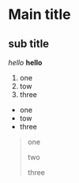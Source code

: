 # Main title
sub title
--
*hello*
**hello**
1. one
2. tow
3. three
- one
- tow
- three
> one
>
>two
>
>three
